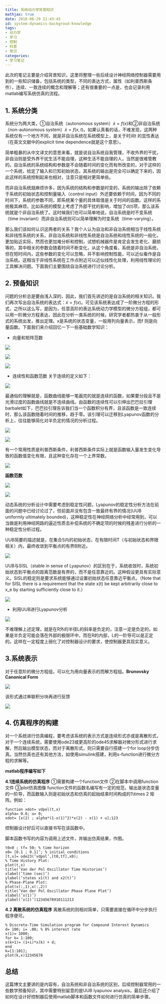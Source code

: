 ```yaml
---
title: 系统动力学背景知识
mathjax: true
date: 2018-06-29 11:43:43
id: system-dynamics-backgroud-knowledge
tags:
- 动力学
- 学习
- 控制
- 科普
- 常识
categories:
- 学习笔记
---
```


此次的笔记主要是介绍背景知识，这里将整理一些后续设计神经网络控制器需要用到的一些知识储备，包括系统的类型，不同的表达方式，属性（如利普西斯条件），连续、一致连续的概念和理解等；还有很重要的一点是，也会记录利用matlab编写系统仿真的流程。

<!---more--->

## 1. 系统分类

系统分为两大类，①自治系统（autonomous system）$\dot{x}=f(x)$和②非自治系统（non-autonomous system）$\dot{x}=f(x,t)$。如果认真看的话，不难发现，这两种系统仅有一个地方不同，就是非自治系统在系统模型上，是关于时间t 的显性表达（在英文文献中的explicit time dependence就是这个意思）。

简单粗暴的从中文译文的意思来看，就是说自治系统自我管理，不收外界的干扰，非自治则是受外界干扰生活不能自理，这种生活不能自理的人，当然是很难管教的。自治系统的系统结构和参数是不会随着时间的变化而有所改变的，对于这样的一个系统，给定了输入和已知初始状态，其系统的输出是完全可以确定下来的，因此这样的系统控制起来也相对，注意只是相对更简单些。

而非自治系统就麻烦许多，因为系统的结构和参数是时变的，系统的输出除了依赖于系统的初始状态和控制量输入（control input）外还要依赖于时间，因为不同的时间下，系统的参数不同，即系统某个量的具体取值是关于时间的函数。这样的系统极其麻烦，比如系统的模型上考虑了外部干扰的影响，增加了d(t)项，那么该系统就是个非自治系统了。这时候我们也可以简单地说，自治系统是时不变系统（time invariant）而非自治系统则可以简单理解为时变系统（time-varying）。

那么我们该如何认识这两者的关系？我个人认为自治和非自治系统相当于线性系统和非线性系统的关系，非自治系统和非线性系统是自治系统和线性系统的一般化，更加贴近实际，然而也更加难分析和控制，试想机械器件是肯定会发生老化、磨损等的，其中相关的参数会随着时间不断变化，从这个角度看，系统是非自治系统，但在短时间内，这些参数的变化可以忽略，并不影响控制性能，可以近似看作是自治系统。这相当于非线性系统在工作点附近可以近似线性化处理，利用线性理论的工具解决问题。下面我们主要围绕自治系统进行讨论分析。

## 2. 预备知识

问题的分析总是要由浅入深的，因此，我们首先讲述的是自治系统的相关知识。我们再次写出自治系统的表达式：$\dot{x}=f(x)$。可见该系统表达成了一阶微分方程的形式，之所以这么写，是因为，任意高阶的表达系统动力学模型的微分方程组，都可以用一阶微分方程表达，因此在分析一类系统的时候，研究学者都热衷于从一般形式的系统出发，推出定理。x是系统的状态变量，一般用列向量表示，而f 则是向量函数。下面我们来介绍回忆一下一些基础数学知识：

- 向量和矩阵范数 

![](https://zymin-1255632454.cos.ap-shanghai.myqcloud.com/control/13.png) 

![](https://zymin-1255632454.cos.ap-shanghai.myqcloud.com/control/131.png)

![](https://zymin-1255632454.cos.ap-shanghai.myqcloud.com/control/132.png) 

- 连续性和函数范数 
  关于连续的定义如下： 

![](https://zymin-1255632454.cos.ap-shanghai.myqcloud.com/control/14.png) 

最通俗的理解就是，函数曲线能够一笔画完的就是连续的函数，如果要分段且不是光滑过度的函数曲线就是不连续曲线。由函数的连续性可以引伸出巴巴拉引理barbalet如下，巴巴拉引理告诉我们当一个函数积分有界，且该函数是一致连续时，那么该函数随着时间的推移，趋于零。该引理可以迁移到Lyapunov函数的分析上，往往能够简化对半负定的情况的分析过程。 

![](https://zymin-1255632454.cos.ap-shanghai.myqcloud.com/control/15.png) 

![](https://zymin-1255632454.cos.ap-shanghai.myqcloud.com/control/16.png) 

有一个常用性质是利普西斯条件，利普西斯条件实际上就是函数输入量发生变化导致的函数值变化有限，且这种变化存在一个上界常数。 

![](https://zymin-1255632454.cos.ap-shanghai.myqcloud.com/control/17.png) 

**函数范数** 

![](https://zymin-1255632454.cos.ap-shanghai.myqcloud.com/control/18.png) 

![](https://zymin-1255632454.cos.ap-shanghai.myqcloud.com/control/19.png) 

动态系统的分析设计中需要考虑到稳定性问题，Lyapunov的稳定性分析方法在前面的问题中已经讨论过了，但前面并没有包含一致最终有界的情况(UUB uniformly ultimately bounded)，这种稳定性在神经网络分析中经常用到，可以当做是利用神经网路的逼近性质去补偿系统的不确定项的时候的残差进行分析的一种稳定性分析过程。

UUB简要的描述就是，在集合S内的初始状态，在有限时间T（与初始状态和界限相关）内，最终收敛到平衡点的有界B附近。 

![](https://zymin-1255632454.cos.ap-shanghai.myqcloud.com/control/20.png) 

UUB与SISL（stable in sense of Lyapunov）的区别在于，系统收敛时，系统初始状态到平衡点的距离范数是有界的，而不是任意靠近的。这种假设更具有实际意义。SISL的稳定则是要求系统能够通过设置初始状态任意靠近平衡点。（Note that for SISL there is a requirement that the state x(t) be kept arbitrarily close to x_e by starting sufficiently close to it.） 

![](https://zymin-1255632454.cos.ap-shanghai.myqcloud.com/control/21.png) 

- 利用UUB进行Lyapunov分析 

![](https://zymin-1255632454.cos.ap-shanghai.myqcloud.com/control/22.png) 

不难理解上述定理，就是在R外的半径L的斜率是负定的，注意一定是负定的，如果是半负定可能会落在外部的极限环中，而在R的内部，L的一阶导可以是正定的。这样在一定程度上弱化了对控制器设计的要求，使控制器更具现实意义。

## 3.系统表示

对于任意阶的微分方程组，可以化为用向量表示的而解方程组。**Brunovsky Canonical Form** 

![](https://zymin-1255632454.cos.ap-shanghai.myqcloud.com/control/23.png) 

该形式通过串联积分块再进行反馈 

![](https://zymin-1255632454.cos.ap-shanghai.myqcloud.com/control/24.png) 

## 4. 仿真程序的构建

对一个系统进行仿真编程，要考虑该系统的表示方式是连续形式亦或是离散形式，对于一个连续系统，需要使用ode23或更高阶的ode45求解器对微分形式进行求解，然后输出模型状态，而对于离散形式，则只需要自行搭建一个for loop分步仿真。当然仿真也还有其他方法，如使用simulink搭建，利用s-function进行微分方程的求解等。

**matlab程序编写如下**

**4.1连续系统的仿真程序** 
①需要构建一个function文件 
②在脚本中调用function文件 
③plot仿真图像 
function文件的函数名编写有一定的规范，输出是状态变量的一阶导，而函数输入则是初始状态和仿真的起始结束时间构成的1\times 2 矩阵。例如：

```
function xdot= vdpol(t,x)
alpha= 0.8; u= 0;
xdot= [x(2) ; alpha*(1-x(1)^2)*x(2) - x(1) + u];123
```

控制器设计好后可以直接书写在该函数中。

脚本函数书写的内容为调用上述文件，并输出仿真结果，作图。

```
t0=0 ; tf= 50; % time horizon
x0= [0.1 ; 0.1]’; % initial conditions
[t,x]= ode23(’vdpol’,[t0,tf],x0);
% Time History Plot:
plot(t,x)
title(’Van der Pol Oscillator Time Histories’)
xlabel(’time (sec)’)
ylabel(’states x1(t) and x2(t)’)
% Phase-Plane Plot:
plot(x(:,1),x(:,2))
title(’Van der Pol Oscillator Phase Plane Plot’)
xlabel(’x(1)’)
ylabel(’x(2)’)12345678910111213
```

**4.2 离散系统的仿真程序** 
离散系统的则相对简单，只需要直接在循环中分步执行程序便可。

```
% Discrete-Time Simulation program for Compound Interest Dynamics
d= 100; i= .08; % 8% interest rate
x(1)= 1000;
for k= 1:100;
x(k+1)= (1+i)*x(k) + d;
end
k=[1:101];
plot(k,x)12345678
```

## 总结

这篇博文主要讲的是内容有，自治系统和非自治系统的区别，后续控制器常用的一些数学预备知识，其中需要特别留意的是UUB lyapunov analysis，最后还介绍了如何在设计好控制器后使用matlab脚本和函数文件如何进行仿真的简单步骤。